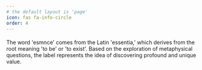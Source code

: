 ```yaml
---
# the default layout is 'page'
icon: fas fa-info-circle
order: 4
---
```

<p style="font-family: EB Garamond; font-size: 20px; line-height: 1.6;">

The word 'esmnce' comes from the Latin 'essentia,' which derives from the root meaning 'to be' or 'to exist'. Based on the exploration of metaphysical questions, the label represents the idea of discovering profound and unique value.

</p>
